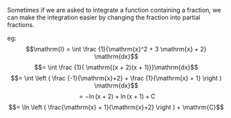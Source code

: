 Sometimes if we are asked to integrate a function containing a fraction,
we can make the integration easier by changing the fraction into partial
fractions.

eg:
$$\mathrm{I} = \int \frac {1}{\mathrm{x}^2 + 3 \mathrm{x} + 2} \mathrm{dx}$$
$$= \int \frac {1}{ \mathrm{(x + 2)(x + 1)}}\mathrm{dx}$$
$$= \int \left ( \frac {-1}{\mathrm{x}+2} + \frac {1}{\mathrm{x} + 1} \right ) \mathrm{dx}$$
$$= - \ln ( \mathrm{x} + 2) + \ln ( \mathrm{x} + 1) + \mathrm{C}$$
$$= \ln \left ( \frac{\mathrm{x} + 1}{\mathrm{x}+2} \right ) + \mathrm{C}$$
